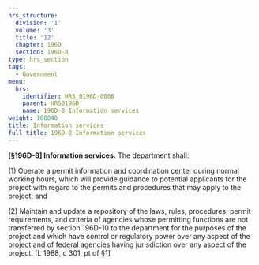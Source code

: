 ```yaml
---
hrs_structure:
  division: '1'
  volume: '3'
  title: '12'
  chapter: 196D
  section: 196D-8
type: hrs_section
tags:
  - Government
menu:
  hrs:
    identifier: HRS_0196D-0008
    parent: HRS0196D
    name: 196D-8 Information services
weight: 108040
title: Information services
full_title: 196D-8 Information services
---
```

**[§196D-8] Information services.** The department shall:

(1) Operate a permit information and coordination center during normal working hours, which will provide guidance to potential applicants for the project with regard to the permits and procedures that may apply to the project; and

(2) Maintain and update a repository of the laws, rules, procedures, permit requirements, and criteria of agencies whose permitting functions are not transferred by section 196D-10 to the department for the purposes of the project and which have control or regulatory power over any aspect of the project and of federal agencies having jurisdiction over any aspect of the project. [L 1988, c 301, pt of §1]